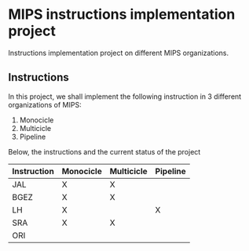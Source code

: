 # MIPS instructions implementation project

Instructions implementation project on different MIPS organizations.

## Instructions

In this project, we shall implement the following instruction in 3 different organizations of MIPS:
1. Monocicle
2. Multicicle
3. Pipeline

Below, the instructions and the current status of the project

|Instruction | Monocicle | Multicicle | Pipeline |
| ---------- | --------- | ---------- | -------- |
| JAL   | X | X |   |
| BGEZ  | X | X |   |
| LH    | X |   | X |
| SRA   | X | X |   |
| ORI   |   |   |   |

